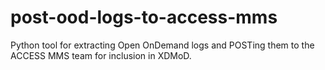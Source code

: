 # post-ood-logs-to-access-mms
Python tool for extracting Open OnDemand logs and POSTing them to the ACCESS MMS team for inclusion in XDMoD.
